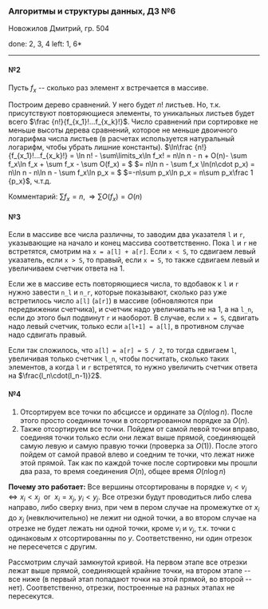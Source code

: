 ### Алгоритмы и структуры данных, ДЗ №6

Новожилов Дмитрий, гр. 504

done: 2, 3, 4
left: 1, 6*

---

#### №2

Пусть $f_x$ -- сколько раз элемент $x$ встречается в массиве.

Построим дерево сравнений. У него будет $n!$ листьев. Но, т.к. присутствуют повторяющиеся элементы, то уникальных листьев будет всего $\frac {n!}{f_{x_1}!...f_{x_k}!}$. Число сравнений при сортировке не меньше высоты дерева сравнений, которое не меньше двоичного логарифма числа листьев (в расчетах используется натуральный логарифм, чтобы убрать лишние константы).
$\ln\frac {n!}{f_{x_1}!...f_{x_k}!} = \ln n! - \sum\limits_x\ln f_x! = n\ln n - n  + O(n)- \sum f_x\ln f_x + \sum f_x - \sum O(f_x) = $
$= n\ln n - \sum f_x \ln(n\cdot p_x) = n\ln n - n\ln n - \sum f_x\ln p_x = $
$=-n\sum p_x\ln p_x = n\sum p_x\frac 1 {p_x}$, ч.т.д.

Комментарий: $\sum f_x = n, \Rightarrow \sum O(f_x) = O(n)$


#### №3

Если в массиве все числа различны, то заводим два указателя `l` и `r`, указывающие на начало и конец массива соответственно. Пока `l` и `r` не встретятся, смотрим на `x = a[l] + a[r]`. Если `x < S`, то сдвигаем левый указатель, если `x > S`, то правый, если `x = S`, то также сдвигаем левый и увеличиваем счетчик ответа на 1.

Если же в массиве есть повторяющиеся числа, то вдобавок к `l` и `r` нужно завести `n_l` и `n_r`, которые показывают, сколько раз уже встретилось число `a[l]` (`a[r]`) в массиве (обновляются при передвижении счетчика), и счетчик надо увеличивать не на 1, а на `l_n`, если до этого был подвинут `r` и наоборот. В случае, если `x = S`, сдвигать надо левый счетчик, только если `a[l+1] = a[l]`, в противном случае надо сдвигать правый.

Если так сложилось, что `a[l] = a[r] = S / 2`, то тогда сдвигаем `l`, увеличивая только счетчик `l_n`, чтобы посчитать, сколько таких элементов, а когда `l` и `r` встретятся, то нужно увеличить счетчик ответа на $\frac{l_n\cdot(l_n-1)}2$.

#### №4

1. Отсортируем все точки по абсциссе и ординате за $O(n\log n)$. После этого просто соединим точки в отсортированном порядке за $O(n)$.
2. Также отсортируем все точки. Пойдем от самой левой точки вправо, соединяя точки только если они лежат выше прямой, соединяющей самую левую и самую правую точки (проверка за $O(1)$). После этого пойдем от самой правой влево и соедним те точки, что лежат ниже этой прямой. Так как по каждой точке после сортировки мы прошли два раза, то время соединения $O(n)$, общее время $O(n \log n)$

**Почему это работает:**
Все вершины отсортированы в порядке $v_i < v_j \Leftrightarrow x_i < x_j \ \ \text{or} \ \ x_i = x_j, \ y_i < y_j$.
Все отрезки будут проводиться либо слева направо, либо сверху вниз, при чем в пером случае на промежутке от $x_i$ до $x_j$ (невключительно) не лежит ни одной точки, а во втором случае на отрезке не будет лежать ни одной точки, кроме $v_i$ и $v_j$, т.к. точки с одинаковым $x$ отсортированны по $y$. Соответственно, ни один отрезок не пересечется с другим.

Рассмотрим случай замкнутой кривой. На первом этапе все отрезки лежат выше прямой, соединяющей крайние точки, на втором этапе -- все ниже (в первый этап попадают точки на этой прямой, во второй -- нет). Соответственно, отрезки, построенные на разных этапах не пересекутся.

